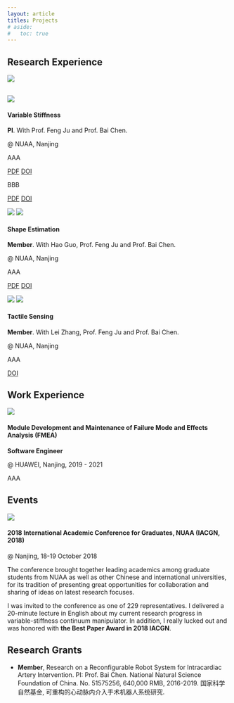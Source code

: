```yaml
---
layout: article
titles: Projects
# aside:
#   toc: true
---
```


## Research Experience
<div class="item">
  <div class="item__image">
    <img class="image image--xl shadow" src="/info/assets/projects/research experience- one-way  variable-stiffness mechanism.png" style="margin-bottom: 30px;"/><br>
    <img class="image image--xl" src="/info/assets/projects/research experience- two-way variable-stiffness method.png"/>
  </div>
  <div class="item__content">
    <div class="item__header">
      <h4>Variable Stiffness</h4>
    </div>
    <div class="item__description">
      <p><b>PI</b>. With Prof. Feng Ju and Prof. Bai Chen. </p>
      <p>@ NUAA, Nanjing</p>
      <p>AAA</p>
      <p>
        <a class="button button--secondary button--pill" href="https://www.researchgate.net/publication/327967109_A_novel_variable-stiffness_flexible_manipulator_actuated_by_shape_memory_alloy_for_minimally_invasive_surgery">PDF</a>
        <a class="button button--secondary button--pill" href="https://journals.sagepub.com/doi/full/10.1177/0954411918802922">DOI</a>
      </p>
      <p>BBB</p>
      <p>
        <a class="button button--secondary button--pill" href="https://www.researchgate.net/publication/338682676_A_variable-stiffness_continuum_manipulators_by_a_SMA-based_sheath_in_minimally_invasive_surgery">PDF</a>
        <a class="button button--secondary button--pill" href="https://onlinelibrary.wiley.com/doi/pdf/10.1002/rcs.2081">DOI</a>
      </p>
    </div>
  </div>
</div>
<div class="item">
  <div class="item__image">
    <img class="image image--xl" src="/info/assets/projects/research experience- concept design of shape estimation-1.png"/>
    <img class="image image--xl" src="/info/assets/projects/research experience- concept design of shape estimation-2.png"/>
  </div>
  <div class="item__content">
    <div class="item__header">
      <h4>Shape Estimation</h4>
    </div>
    <div class="item__description">
      <p><b>Member</b>. With Hao Guo, Prof. Feng Ju and Prof. Bai Chen. </p>
      <p>@ NUAA, Nanjing</p>
      <p>AAA</p>
      <p>
        <a class="button button--secondary button--pill" href="https://www.researchgate.net/publication/329054147_Continuum_Robot_Shape_Estimation_Using_Permanent_Magnets_and_Magnetic_Sensors">PDF</a>
        <a class="button button--secondary button--pill" href="https://doi.org/10.1016/j.sna.2018.11.030">DOI</a>
      </p>
    </div>
  </div>
</div>
<div class="item">
  <div class="item__image">
    <img class="image image--xl" src="/info/assets/projects/research experience- design of tactile sensor.png"/>
    <img class="image image--xl" src="/info/assets/projects/research experience- tactile sensor experiment platform.png"/>
  </div>
  <div class="item__content">
    <div class="item__header">
      <h4>Tactile Sensing</h4>
    </div>
    <div class="item__description">
      <p><b>Member</b>. With Lei Zhang, Prof. Feng Ju and Prof. Bai Chen. </p>
      <p>@ NUAA, Nanjing</p>
      <p>AAA</p>
      <p>
        <a class="button button--secondary button--pill" href="https://doi.org/10.1016/j.sna.2017.09.012">DOI</a>
      </p>
    </div>
  </div>
</div>

## Work Experience
<div class="item">
  <div class="item__image">
    <img class="image image--xl" src="/info/assets/projects/work experience- ne8000x8.png"/>
  </div>
  <div class="item__content">
    <div class="item__header">
      <h4>Module Development and Maintenance of Failure Mode and Effects Analysis (FMEA)</h4>
    </div>
    <div class="item__description">
      <p><b>Software Engineer</b></p>
      <p>@ HUAWEI, Nanjing, 2019 - 2021</p>
      <p>AAA</p>
    </div>
  </div>
</div>

## Events
<div class="item">
  <div class="item__image">
    <img class="image image--xl" src="/info/assets/projects/events-IACGN 2018.png"/>
  </div>
  <div class="item__content">
    <div class="item__header">
      <h4>2018 International Academic Conference for Graduates, NUAA (IACGN, 2018)</h4>
    </div>
    <div class="item__description">
      <p>@ Nanjing, 18-19 October 2018</p>
      <p>The conference brought together leading academics among graduate students from NUAA as well as other Chinese and international universities, for its tradition of presenting great opportunities for collaboration and sharing of ideas on latest research focuses. </p>
      <p>I was invited to the conference as one of 229 representatives. I delivered a 20-minute lecture in English about my current research progress in variable-stiffness continuum manipulator. In addition, I really lucked out and was honored with <b>the Best Paper Award in 2018 IACGN</b>.</p>
    </div>
  </div>
</div>

## Research Grants
- **Member**, Research on a Reconfigurable Robot System for Intracardiac Artery Intervention. PI: Prof. Bai Chen. National Natural Science Foundation of China. No. 51575256, 640,000 RMB, 2016-2019. 国家科学自然基金, 可重构的心动脉内介入手术机器人系统研究.
